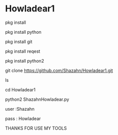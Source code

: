 # Howladear1

pkg install

pkg install python

pkg install git

pkg install reqest

pkg install python2

git clone https://github.com/Shazahn/Howladear1.git


ls

cd Howladear1

python2 ShazahnHowladear.py


user :Shazahn

pass : Howladear


THANKS  FOR USE MY TOOLS
